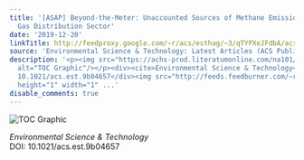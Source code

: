 ```yaml
---
title: '[ASAP] Beyond-the-Meter: Unaccounted Sources of Methane Emissions in the Natural
  Gas Distribution Sector'
date: '2019-12-20'
linkTitle: http://feedproxy.google.com/~r/acs/esthag/~3/qTYPXeJFdbA/acs.est.9b04657
source: 'Environmental Science & Technology: Latest Articles (ACS Publications)'
description: '<p><img src="https://achs-prod.literatumonline.com/na101/home/literatum/publisher/achs/journals/content/esthag/0/esthag.ahead-of-print/acs.est.9b04657/20191219/images/medium/es9b04657_0007.gif"
  alt="TOC Graphic"/></p><div><cite>Environmental Science & Technology</cite></div><div>DOI:
  10.1021/acs.est.9b04657</div><img src="http://feeds.feedburner.com/~r/acs/esthag/~4/qTYPXeJFdbA"
  height="1" width="1" ...'
disable_comments: true
---
```

<p><img src="https://achs-prod.literatumonline.com/na101/home/literatum/publisher/achs/journals/content/esthag/0/esthag.ahead-of-print/acs.est.9b04657/20191219/images/medium/es9b04657_0007.gif" alt="TOC Graphic"/></p><div><cite>Environmental Science & Technology</cite></div><div>DOI: 10.1021/acs.est.9b04657</div><img src="http://feeds.feedburner.com/~r/acs/esthag/~4/qTYPXeJFdbA" height="1" width="1" ...
